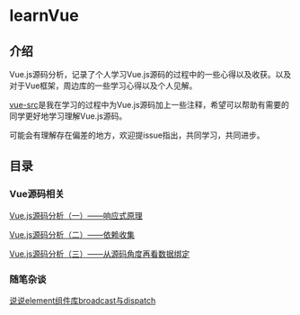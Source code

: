 # learnVue

## 介绍

Vue.js源码分析，记录了个人学习Vue.js源码的过程中的一些心得以及收获。以及对于Vue框架，周边库的一些学习心得以及个人见解。

[vue-src](./vue-src)是我在学习的过程中为Vue.js源码加上一些注释，希望可以帮助有需要的同学更好地学习理解Vue.js源码。

可能会有理解存在偏差的地方，欢迎提issue指出，共同学习，共同进步。


## 目录

### Vue源码相关

[Vue.js源码分析（一）——响应式原理](./docs/响应式原理.MarkDown)

[Vue.js源码分析（二）——依赖收集](./docs/依赖收集.MarkDown)

[Vue.js源码分析（三）——从源码角度再看数据绑定](./docs/从源码角度再看数据绑定.MarkDown)


### 随笔杂谈

[说说element组件库broadcast与dispatch](./docs/说说element组件库broadcast与dispatch.MarkDown)